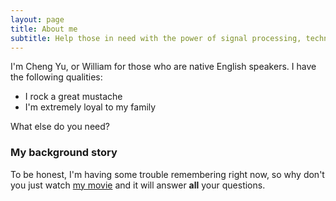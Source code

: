 ```yaml
---
layout: page
title: About me
subtitle: Help those in need with the power of signal processing, technologies, and passion.
---
```


I'm Cheng Yu, or William for those who are native English speakers. I have the following qualities:

- I rock a great mustache
- I'm extremely loyal to my family

What else do you need?

### My background story

To be honest, I'm having some trouble remembering right now, so why don't you just watch [my movie](https://en.wikipedia.org/wiki/The_Princess_Bride_%28film%29) and it will answer **all** your questions.
